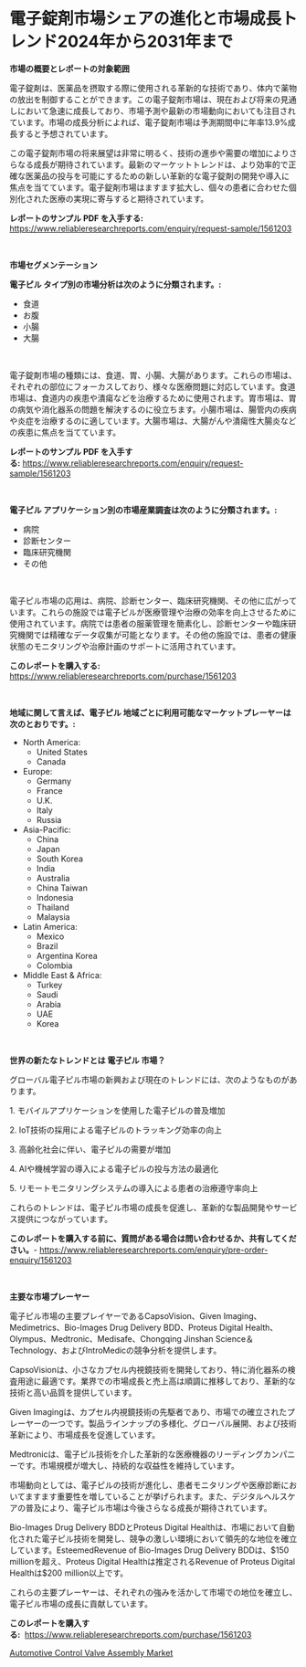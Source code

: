 <p><h1>電子錠剤市場シェアの進化と市場成長トレンド2024年から2031年まで</h1></p><p><strong>市場の概要とレポートの対象範囲</strong></p>
<p><p>電子錠剤は、医薬品を摂取する際に使用される革新的な技術であり、体内で薬物の放出を制御することができます。この電子錠剤市場は、現在および将来の見通しにおいて急速に成長しており、市場予測や最新の市場動向においても注目されています。市場の成長分析によれば、電子錠剤市場は予測期間中に年率13.9%成長すると予想されています。</p><p>この電子錠剤市場の将来展望は非常に明るく、技術の進歩や需要の増加によりさらなる成長が期待されています。最新のマーケットトレンドは、より効率的で正確な医薬品の投与を可能にするための新しい革新的な電子錠剤の開発や導入に焦点を当てています。電子錠剤市場はますます拡大し、個々の患者に合わせた個別化された医療の実現に寄与すると期待されています。</p></p>
<p><strong>レポートのサンプル PDF を入手する:</strong> <a href="https://www.reliableresearchreports.com/enquiry/request-sample/1561203">https://www.reliableresearchreports.com/enquiry/request-sample/1561203</a></p>
<p>&nbsp;</p>
<p><strong>市場セグメンテーション</strong></p>
<p><strong>電子ピル タイプ別の市場分析は次のように分類されます。:</strong></p>
<p><ul><li>食道</li><li>お腹</li><li>小腸</li><li>大腸</li></ul></p>
<p>&nbsp;</p>
<p><p>電子錠剤市場の種類には、食道、胃、小腸、大腸があります。これらの市場は、それぞれの部位にフォーカスしており、様々な医療問題に対応しています。食道市場は、食道内の疾患や潰瘍などを治療するために使用されます。胃市場は、胃の病気や消化器系の問題を解決するのに役立ちます。小腸市場は、腸管内の疾病や炎症を治療するのに適しています。大腸市場は、大腸がんや潰瘍性大腸炎などの疾患に焦点を当てています。</p></p>
<p><strong>レポートのサンプル PDF を入手する:</strong>&nbsp;<a href="https://www.reliableresearchreports.com/enquiry/request-sample/1561203">https://www.reliableresearchreports.com/enquiry/request-sample/1561203</a></p>
<p>&nbsp;</p>
<p><strong> 電子ピル アプリケーション別の市場産業調査は次のように分類されます。:</strong></p>
<p><ul><li>病院</li><li>診断センター</li><li>臨床研究機関</li><li>その他</li></ul></p>
<p>&nbsp;</p>
<p><p>電子ピル市場の応用は、病院、診断センター、臨床研究機関、その他に広がっています。これらの施設では電子ピルが医療管理や治療の効率を向上させるために使用されています。病院では患者の服薬管理を簡素化し、診断センターや臨床研究機関では精確なデータ収集が可能となります。その他の施設では、患者の健康状態のモニタリングや治療計画のサポートに活用されています。</p></p>
<p><strong>このレポートを購入する:</strong>&nbsp; <a href="https://www.reliableresearchreports.com/purchase/1561203">https://www.reliableresearchreports.com/purchase/1561203</a></p>
<p>&nbsp;</p>
<p><strong>地域に関して言えば、電子ピル 地域ごとに利用可能なマーケットプレーヤーは次のとおりです。:</strong></p>
<p><ul>
    <li>
        North America:
        <ul>
            <li>United States</li>
            <li>Canada</li>
        </ul>
    </li>
    <li>
        Europe:
        <ul>
            <li>Germany</li>
            <li>France</li>
            <li>U.K.</li>
            <li>Italy</li>
            <li>Russia</li>
        </ul>
    </li>
    <li>
        Asia-Pacific:
        <ul>
            <li>China</li>
            <li>Japan</li>
            <li>South Korea</li>
            <li>India</li>
            <li>Australia</li>
            <li>China Taiwan</li>
            <li>Indonesia</li>
            <li>Thailand</li>
            <li>Malaysia</li>
        </ul>
    </li>
    <li>
        Latin America:
        <ul>
            <li>Mexico</li>
            <li>Brazil</li>
            <li>Argentina Korea</li>
            <li>Colombia</li>
        </ul>
    </li>
    <li>
        Middle East & Africa:
        <ul>
            <li>Turkey</li>
            <li>Saudi</li>
            <li>Arabia</li>
            <li>UAE</li>
            <li>Korea</li>
        </ul>
    </li>
    </ul></p>
<p>&nbsp;</p>
<p><strong>世界の新たなトレンドとは 電子ピル 市場？</strong></p>
<p><p>グローバル電子ピル市場の新興および現在のトレンドには、次のようなものがあります。</p><p>1. モバイルアプリケーションを使用した電子ピルの普及増加</p><p>2. IoT技術の採用による電子ピルのトラッキング効率の向上</p><p>3. 高齢化社会に伴い、電子ピルの需要が増加</p><p>4. AIや機械学習の導入による電子ピルの投与方法の最適化</p><p>5. リモートモニタリングシステムの導入による患者の治療遵守率向上</p><p>これらのトレンドは、電子ピル市場の成長を促進し、革新的な製品開発やサービス提供につながっています。</p></p>
<p><strong>このレポートを購入する前に、質問がある場合は問い合わせるか、共有してください。</strong>- <a href="https://www.reliableresearchreports.com/enquiry/pre-order-enquiry/1561203">https://www.reliableresearchreports.com/enquiry/pre-order-enquiry/1561203</a></p>
<p>&nbsp;</p>
<p><strong>主要な市場プレーヤー</strong></p>
<p><p>電子ピル市場の主要プレイヤーであるCapsoVision、Given Imaging、Medimetrics、Bio-Images Drug Delivery BDD、Proteus Digital Health、Olympus、Medtronic、Medisafe、Chongqing Jinshan Science＆Technology、およびIntroMedicの競争分析を提供します。 </p><p>CapsoVisionは、小さなカプセル内視鏡技術を開発しており、特に消化器系の検査用途に最適です。業界での市場成長と売上高は順調に推移しており、革新的な技術と高い品質を提供しています。</p><p>Given Imagingは、カプセル内視鏡技術の先駆者であり、市場での確立されたプレーヤーの一つです。製品ラインナップの多様化、グローバル展開、および技術革新により、市場成長を促進しています。</p><p>Medtronicは、電子ピル技術を介した革新的な医療機器のリーディングカンパニーです。市場規模が増大し、持続的な収益性を維持しています。</p><p>市場動向としては、電子ピルの技術が進化し、患者モニタリングや医療診断においてますます重要性を増していることが挙げられます。また、デジタルヘルスケアの普及により、電子ピル市場は今後さらなる成長が期待されています。</p><p>Bio-Images Drug Delivery BDDとProteus Digital Healthは、市場において自動化された電子ピル技術を開発し、競争の激しい環境において領先的な地位を確立しています。EsteemedRevenue of Bio-Images Drug Delivery BDDは、$150 millionを超え、Proteus Digital Healthは推定されるRevenue of Proteus Digital Healthは$200 million以上です。</p><p>これらの主要プレーヤーは、それぞれの強みを活かして市場での地位を確立し、電子ピル市場の成長に貢献しています。</p></p>
<p><strong>このレポートを購入する:</strong>&nbsp;&nbsp;<a href="https://www.reliableresearchreports.com/purchase/1561203">https://www.reliableresearchreports.com/purchase/1561203</a></p>
<p><p><a href="https://gratis-rainforest-2ca.notion.site/Insights-into-Automotive-Control-Valve-Assembly-Market-Size-Analysing-Market-Share-Trends-and-Gro-19bebcc6c6374c868eaf551b9af2707e">Automotive Control Valve Assembly Market</a></p></p>